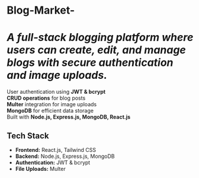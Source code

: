 # Blog-Market-

# *A full-stack blogging platform where users can create, edit, and manage blogs with secure authentication and image uploads.* 
User authentication using **JWT & bcrypt**  
 **CRUD operations** for blog posts  
**Multer** integration for image uploads  
 **MongoDB** for efficient data storage  
Built with **Node.js, Express.js, MongoDB, React.js**  

## **Tech Stack**  
- **Frontend:** React.js, Tailwind CSS  
- **Backend:** Node.js, Express.js, MongoDB  
- **Authentication:** JWT & bcrypt  
- **File Uploads:** Multer 

